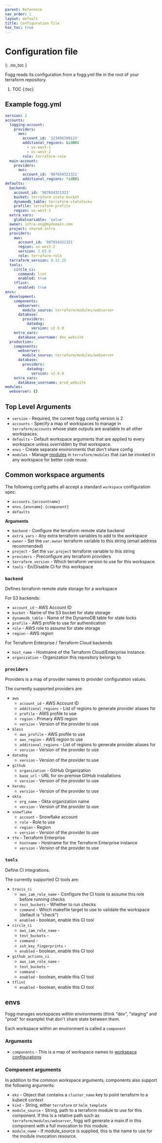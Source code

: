 ```yaml
---
parent: Reference
nav_order: 1
layout: default
title: Configuration file
has_toc: true
---
```


# Configuration file
{: .no_toc }

Fogg reads its configuration from a fogg.yml file in the root of your terraform repository.

1. TOC
{:toc}


## Example fogg.yml

```yaml
version: 2
accounts:
  logging-account:
    providers:
      aws:
        account_id: '123456789123'
        additional_regions: &id001
          - us-east-1
          - us-west-2
        role: terraform-role
  main-account:
    providers:
      aws:
        account_id: '987654321321'
        additional_regions: *id001
defaults:
  backend:
    account_id: '987654321321'
    bucket: terraform-state-bucket
    dynamodb_table: terraform-statelocks
    profile: terraform-profile
    region: us-west-2
  extra_vars:
    globalvariable: 'value'
  owner: infra-eng@mydomain.com
  project: shared-infra
  providers:
    aws:
      account_id: '987654321321'
      region: us-west-2
      version: 2.65.0
      role: terraform-role
  terraform_version: 0.12.25
  tools:
    circle_ci:
      command: lint
      enabled: true
    tflint:
      enabled: true
envs:
  development:
    components:
      webserver:
        module_source: terraform/modules/webserver
      database:
        providers:
          datadog:
            version: v2.9.0
    extra_vars:
      database_username: dev_website
  production:
    components:
      webserver:
        module_source: terraform/modules/webserver
      database:
        providers:
          datadog:
            version: v2.9.0
    extra_vars:
      database_username: prod_website
modules:
  webserver: {}
```

## Top Level Arguments
- `version` - Required, the current fogg config version is 2
- `accounts` - Specify a map of workspaces to manage in `terraform/accounts` whose state outputs are available to all other workspaces.
- `defaults` - Default workspace arguments that are applied to every workspace unless overridden by that workspace.
- `envs` - Create separate environments that don't share config
- `modules` - Manage [modules](https://www.terraform.io/docs/modules/index.html) in `terraform/modules` that can be invoked in any workspace for better code reuse.

## Common workspace arguments
The following config paths all accept a standard `workspace` configuration spec:
 - `accounts.{accountname}`
 - `envs.{envname}.{component}`
 - `defaults`

**Arguments**
- `backend` - Configure the terraform remote state backend
- `extra_vars` - Any extra terraform variables to add to the workspace
- `owner` - Set the `var.owner` terraform variable to this string (email address recommended)
- `project` - Set the `var.project` terraform variable to this string
- `providers` - Preconfigure any terraform providers
- `terraform_version` - Which terraform version to use for this workspace.
- `tools` - En/Disable CI for this workspace

### `backend`
Defines terraform remote state storage for a workspace

For S3 backends:
- `account_id` - AWS Account ID
- `bucket` - Name of the S3 bucket for state storage
- `dynamodb_table` - Name of the DynamoDB table for state locks
- `profile` - AWS profile to use for authentication
- `role` - AWS role to assume for state storage
- `region` - AWS region

For Terraform Enterprise / Terraform Cloud backends
- `host_name` - Hostname of the Terraform Cloud/Enterprise instance.
- `organization` - Organization this repository belongs to.

### `providers`
Providers is a map of provider names to provider configuration values.

The currently supported providers are:
- `aws`
  - `account_id` - AWS Account ID
  - `additional_regions` - List of regions to generate provider aliases for
  - `profile` - AWS profile to use
  - `region` - Primary AWS region
  - `version` - Version of the provider to use
- `bless`
  - `aws_profile` - AWS profile to use
  - `aws_region` - AWS region to use
  - `additional_regions` - List of regions to generate provider aliases for
  - `version` - Version of the provider to use
- `datadog`
  - `version` - Version of the provider to use
- `github`
  - `organization` - GitHub Organization
  - `base_url` - URL for on-premise GitHub installations
  - `version` - Version of the provider to use
- `heroku`
  - `version` - Version of the provider to use
- `okta`
  - `org_name` - Okta organization name
  - `version` - Version of the provider to use
- `snowflake`
  - `account` - Snowflake account
  - `role` - Role to use
  - `region` - Region
  - `version` - Version of the provider to use
- `tfe` - Terraform Enterprise
  - `hostname` - Hostname for the Terraform Enterprise instance
  - `version` - Version of the provider to use

### `tools`
Define CI integrations.

The currently supported CI tools are:
- `travis_ci`
  - `aws_iam_role_name` - Configure the CI toole to assume this role before running checks
  - `test_buckets` - Whether to run checks
  - `command` - Which makefile target to use to validate the workspace (default is "check")
  - `enabled` - boolean, enable this CI tool
- `circle_ci`
  - `aws_iam_role_name` -
  - `test_buckets` -
  - `command` -
  - `ssh_key_fingerprints` -
  - `enabled` - boolean, enable this CI tool
- `github_actions_ci`
  - `aws_iam_role_name` -
  - `test_buckets` -
  - `command` -
  - `enabled` - boolean, enable this CI tool
- `tflint`
  - `enabled` - boolean, enable this CI tool

## envs
Fogg manages workspaces within environments (think "dev", "staging" and "prod" for example) that don't share state between them.

Each workspace within an environment is called a `component`

### Arguments
- `components` - This is a map of workspace names to [workspace configurations](#common-workspace-arguments)

### Component arguments
In addition to the common workspace arguments, components also support the following arguments:
- `eks` - Object that contains a `cluster_name` key to point terraform to a kubectl context
- `kind` - String, either `terraform` or `helm_template`
- `module_source` - String, path to a terraform module to use for this component. If this is a relative path such as `terraform/modules/webserver`, fogg will generate a main.tf in this component with a full invocation to this module.
- `module_name` - If module_source is supplied, this is the name to use for the module invocation resource.
